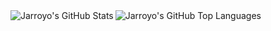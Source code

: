 
  <img align="left" alt="Jarroyo's GitHub Stats" src="https://github-readme-stats.vercel.app/api?username=jarroyoesp&show_icons=true&hide_border=true&show_icons=true&theme=radical&count_private=true" />

  <img align="left" alt="Jarroyo's GitHub Top Languages" src="https://github-readme-stats.vercel.app/api/top-langs/?username=jarroyoesp&hide_border=true&show_icons=true&theme=radical&count_private=true" />

